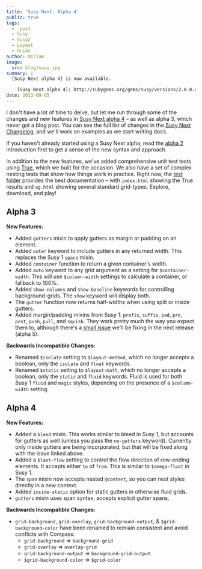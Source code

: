 ```yaml
---
title: 'Susy Next: Alpha 4'
public: true
tags:
  - _post
  - Susy
  - Susy2
  - Layout
  - Grids
author: miriam
image:
  src: blog/susy.jpg
summary: |
  [Susy Next alpha 4] is now available.

    [Susy Next alpha 4]: http://rubygems.org/gems/susy/versions/2.0.0.alpha.4
date: 2013-09-05
---
```


I don't have a lot of time to delve, but let me run through some of the
changes and new features in [Susy Next alpha 4] – as well as alpha 3,
which never got a blog post. You can see the full list of changes in the
[Susy Next Changelog], and we'll work on examples as we start writing
docs.

If you haven't already started using a Susy Next alpha, read the [alpha
2] introduction first to get a sense of the new syntax and approach.

In addition to the new features, we've added comprehensive unit test
tests using [True], which we built for the occasion. We also have a set
of complex nesting tests that show how things work in practice. Right
now, the [test folder] provides the best documentation – with
`index.html` showing the True results and `ag.html` showing several
standard grid-types. Explore, download, and play!

[susy next alpha 4]: http://rubygems.org/gems/susy/versions/2.0.0.alpha.4
[susy next changelog]: https://github.com/oddbird/susy/blob/susy-next/CHANGELOG-NEXT.md
[alpha 2]: /2013/05/03/susy-next-alpha-2/
[true]: /true/
[test folder]: https://github.com/oddbird/susy/blob/susy-next/test/

## Alpha 3

**New Features:**

- Added `gutters` mixin to apply gutters as margin or padding on an
  element.
- Added `outer` keyword to include gutters in any returned width. This
  replaces the Susy 1 `space` mixin.
- Added `container` function to return a given container's width.
- Added `auto` keyword to any grid argument as a setting for
  `$container-width`. This will use `$column-width` settings to
  calculate a container, or fallback to 100%.
- Added `show-columns` and `show-baseline` keywords for controlling
  background-grids. The `show` keyword will display both.
- The `gutter` function now returns half-widths when using split or
  inside gutters.
- Added margin/padding mixins from Susy 1: `prefix`, `suffix`, `pad`,
  `pre`, `post`, `push`, `pull`, and `squish`. They work pretty much
  the way you expect them to, although there's a [small issue] we'll
  be fixing in the next release (alpha 5).

**Backwards Incompatible Changes:**

- Renamed `$isolate` setting to `$layout-method`, which no longer
  accepts a boolean, only the `isolate` and `float` keywords.
- Renamed `$static` setting to `$layout-math`, which no longer accepts
  a boolean, only the `static` and `fluid` keywords. Fluid is used for
  both Susy 1 `fluid` and `magic` styles, depending on the presence of
  a `$column-width` setting.

[small issue]: https://github.com/oddbird/susy/issues/204

## Alpha 4

**New Features:**

- Added a `bleed` mixin. This works similar to bleed in Susy 1, but
  accounts for gutters as well (unless you pass the `no-gutters`
  keyword). Currently only inside gutters are being incorporated, but
  that will be fixed along with the issue linked above.
- Added a `$last-flow` setting to control the flow direction of
  row-ending elements. It accepts either `to` of `from`. This is
  similar to `$omega-float` in Susy 1.
- The `span` mixin now accepts nested `@content`, so you can nest
  styles directly in a new context.
- Added `inside-static` option for static gutters in otherwise fluid
  grids.
- `gutters` mixin uses span syntax, accepts explicit gutter spans.

**Backwards Incompatible Changes:**

- `grid-background`, `grid-overlay`, `grid-background-output`, &
  `$grid-background-color` have been renamed to remiain consistent and
  avoid conflicts with Compass:
  - `grid-background` =&gt; `background-grid`
  - `grid-overlay` =&gt; `overlay-grid`
  - `grid-background-output` =&gt; `background-grid-output`
  - `$grid-background-color` =&gt; `$grid-color`
